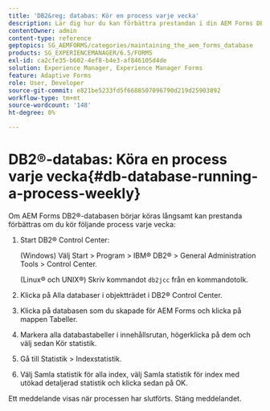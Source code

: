 ```yaml
---
title: 'DB2&reg; databas: Kör en process varje vecka'
description: Lär dig hur du kan förbättra prestandan i din AEM Forms DB2&reg;-databas.
contentOwner: admin
content-type: reference
geptopics: SG_AEMFORMS/categories/maintaining_the_aem_forms_database
products: SG_EXPERIENCEMANAGER/6.5/FORMS
exl-id: ca2cfe35-b602-4ef8-b4e3-af846105d4de
solution: Experience Manager, Experience Manager Forms
feature: Adaptive Forms
role: User, Developer
source-git-commit: e821be5233fd5f6688507096790d219d25903892
workflow-type: tm+mt
source-wordcount: '148'
ht-degree: 0%

---
```


# DB2®-databas: Köra en process varje vecka{#db-database-running-a-process-weekly}

Om AEM Forms DB2®-databasen börjar köras långsamt kan prestanda förbättras om du kör följande process varje vecka:

1. Start DB2® Control Center:

   (Windows) Välj Start > Program > IBM® DB2® > General Administration Tools > Control Center.

   (Linux® och UNIX®) Skriv kommandot `db2jcc` från en kommandotolk.

1. Klicka på Alla databaser i objektträdet i DB2® Control Center.
1. Klicka på databasen som du skapade för AEM Forms och klicka på mappen Tabeller.
1. Markera alla databastabeller i innehållsrutan, högerklicka på dem och välj sedan Kör statistik.
1. Gå till Statistik > Indexstatistik.
1. Välj Samla statistik för alla index, välj Samla statistik för index med utökad detaljerad statistik och klicka sedan på OK.

Ett meddelande visas när processen har slutförts. Stäng meddelandet.
